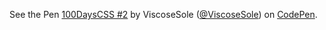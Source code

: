 <p data-height="265" data-theme-id="0" data-slug-hash="yjyXLo" data-default-tab="css,result" data-user="ViscoseSole" data-embed-version="2" data-pen-title="100DaysCSS #2" class="codepen">See the Pen <a href="https://codepen.io/ViscoseSole/pen/yjyXLo/">100DaysCSS #2</a> by ViscoseSole (<a href="https://codepen.io/ViscoseSole">@ViscoseSole</a>) on <a href="https://codepen.io">CodePen</a>.</p>
<script async src="https://static.codepen.io/assets/embed/ei.js"></script>
